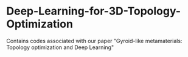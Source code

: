 # Deep-Learning-for-3D-Topology-Optimization
Contains codes associated with our paper "Gyroid-like metamaterials:  Topology optimization and Deep Learning"
